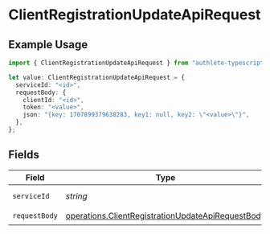 # ClientRegistrationUpdateApiRequest

## Example Usage

```typescript
import { ClientRegistrationUpdateApiRequest } from "authlete-typescript-sdk/models/operations";

let value: ClientRegistrationUpdateApiRequest = {
  serviceId: "<id>",
  requestBody: {
    clientId: "<id>",
    token: "<value>",
    json: "{key: 1707899379638283, key1: null, key2: \"<value>\"}",
  },
};
```

## Fields

| Field                                                                                                                  | Type                                                                                                                   | Required                                                                                                               | Description                                                                                                            |
| ---------------------------------------------------------------------------------------------------------------------- | ---------------------------------------------------------------------------------------------------------------------- | ---------------------------------------------------------------------------------------------------------------------- | ---------------------------------------------------------------------------------------------------------------------- |
| `serviceId`                                                                                                            | *string*                                                                                                               | :heavy_check_mark:                                                                                                     | A service ID.                                                                                                          |
| `requestBody`                                                                                                          | [operations.ClientRegistrationUpdateApiRequestBody](../../models/operations/clientregistrationupdateapirequestbody.md) | :heavy_check_mark:                                                                                                     | N/A                                                                                                                    |